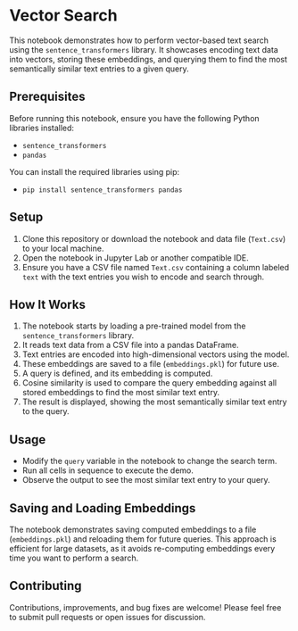 # Vector Search 

This notebook demonstrates how to perform vector-based text search using the `sentence_transformers` library. It showcases encoding text data into vectors, storing these embeddings, and querying them to find the most semantically similar text entries to a given query.

## Prerequisites

Before running this notebook, ensure you have the following Python libraries installed:

- `sentence_transformers`
- `pandas`

You can install the required libraries using pip:
- `pip install sentence_transformers pandas`


## Setup

1. Clone this repository or download the notebook and data file (`Text.csv`) to your local machine.
2. Open the notebook in Jupyter Lab or another compatible IDE.
3. Ensure you have a CSV file named `Text.csv` containing a column labeled `text` with the text entries you wish to encode and search through.

## How It Works

1. The notebook starts by loading a pre-trained model from the `sentence_transformers` library.
2. It reads text data from a CSV file into a pandas DataFrame.
3. Text entries are encoded into high-dimensional vectors using the model.
4. These embeddings are saved to a file (`embeddings.pkl`) for future use.
5. A query is defined, and its embedding is computed.
6. Cosine similarity is used to compare the query embedding against all stored embeddings to find the most similar text entry.
7. The result is displayed, showing the most semantically similar text entry to the query.

## Usage

- Modify the `query` variable in the notebook to change the search term.
- Run all cells in sequence to execute the demo.
- Observe the output to see the most similar text entry to your query.

## Saving and Loading Embeddings

The notebook demonstrates saving computed embeddings to a file (`embeddings.pkl`) and reloading them for future queries. This approach is efficient for large datasets, as it avoids re-computing embeddings every time you want to perform a search.

## Contributing

Contributions, improvements, and bug fixes are welcome! Please feel free to submit pull requests or open issues for discussion.
